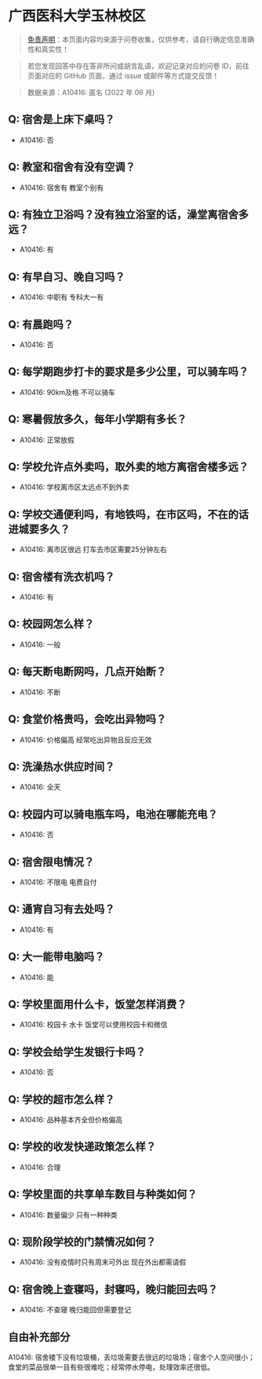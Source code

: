 # 广西医科大学玉林校区

> [免责声明](https://colleges.chat/#_3)：本页面内容均来源于问卷收集，仅供参考，请自行确定信息准确性和真实性！

> 若您发现回答中存在答非所问或胡言乱语，欢迎记录对应的问卷 ID，前往页面对应的 GitHub 页面，通过 issue 或邮件等方式提交反馈！

> 数据来源：A10416: 匿名 (2022 年 06 月)

## Q: 宿舍是上床下桌吗？

- A10416: 否

## Q: 教室和宿舍有没有空调？

- A10416: 宿舍有 教室个别有

## Q: 有独立卫浴吗？没有独立浴室的话，澡堂离宿舍多远？

- A10416: 有

## Q: 有早自习、晚自习吗？

- A10416: 中职有 专科大一有

## Q: 有晨跑吗？

- A10416: 否

## Q: 每学期跑步打卡的要求是多少公里，可以骑车吗？

- A10416: 90km及格 不可以骑车

## Q: 寒暑假放多久，每年小学期有多长？

- A10416: 正常放假

## Q: 学校允许点外卖吗，取外卖的地方离宿舍楼多远？

- A10416: 学校离市区太远点不到外卖

## Q: 学校交通便利吗，有地铁吗，在市区吗，不在的话进城要多久？

- A10416: 离市区很远 打车去市区需要25分钟左右

## Q: 宿舍楼有洗衣机吗？

- A10416: 有

## Q: 校园网怎么样？

- A10416: 一般

## Q: 每天断电断网吗，几点开始断？

- A10416: 不断

## Q: 食堂价格贵吗，会吃出异物吗？

- A10416: 价格偏高 经常吃出异物且反应无效

## Q: 洗澡热水供应时间？

- A10416: 全天

## Q: 校园内可以骑电瓶车吗，电池在哪能充电？

- A10416: 否

## Q: 宿舍限电情况？

- A10416: 不限电 电费自付

## Q: 通宵自习有去处吗？

- A10416: 有

## Q: 大一能带电脑吗？

- A10416: 能

## Q: 学校里面用什么卡，饭堂怎样消费？

- A10416: 校园卡 水卡 饭堂可以使用校园卡和微信

## Q: 学校会给学生发银行卡吗？

- A10416: 否

## Q: 学校的超市怎么样？

- A10416: 品种基本齐全但价格偏高

## Q: 学校的收发快递政策怎么样？

- A10416: 合理

## Q: 学校里面的共享单车数目与种类如何？

- A10416: 数量偏少 只有一种种类

## Q: 现阶段学校的门禁情况如何？

- A10416: 没有疫情时只有周末可外出 现在外出都需请假

## Q: 宿舍晚上查寝吗，封寝吗，晚归能回去吗？

- A10416: 不查寝 晚归能回但需要登记

## 自由补充部分

A10416: 宿舍楼下没有垃圾桶，丢垃圾需要去很远的垃圾场；宿舍个人空间很小；食堂的菜品很单一且有些很难吃；经常停水停电，处理效率还很低。